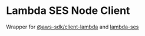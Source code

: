 # Lambda SES Node Client

Wrapper for [@aws-sdk/client-lambda](https://github.com/aws/aws-sdk-js-v3/tree/main/clients/client-lambda) and [lambda-ses](https://github.com/talentmaker/lambda-ses)
